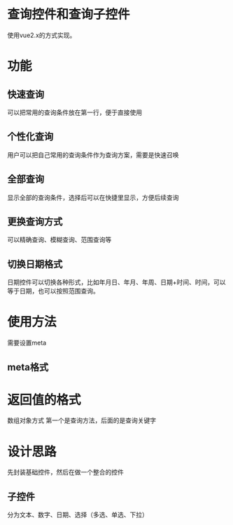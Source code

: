 # 查询控件和查询子控件

使用vue2.x的方式实现。

# 功能
## 快速查询
可以把常用的查询条件放在第一行，便于直接使用

## 个性化查询
用户可以把自己常用的查询条件作为查询方案，需要是快速召唤

## 全部查询
显示全部的查询条件，选择后可以在快捷里显示，方便后续查询

## 更换查询方式
可以精确查询、模糊查询、范围查询等

## 切换日期格式
日期控件可以切换各种形式，比如年月日、年月、年周、日期+时间、时间，可以等于日期，也可以按照范围查询。

# 使用方法
需要设置meta

## meta格式

# 返回值的格式
数组对象方式
第一个是查询方法，后面的是查询关键字

# 设计思路
先封装基础控件，然后在做一个整合的控件

## 子控件
分为文本、数字、日期、选择（多选、单选、下拉）
